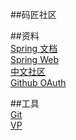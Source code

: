 ##码匠社区<br/>

##资料<br/>
[Spring 文档](https://spring.io/guides)   
[Spring Web](https://spring.io/guides/gs/serving-web-content/ )  
[中文社区](http://elasticsearch.cn/explore  )    
[Github OAuth](https://developer.github.com/apps/building-oauth-apps/creating-an-oauth-app/   )





##工具<br/>
[Git](https://git-scm.com/download)<br/> 
[VP](https://www.visual-paradigm.com)<br/>  

